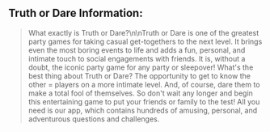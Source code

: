 ## Truth or Dare Information:
> What exactly is Truth or Dare?\n\nTruth or Dare is one of the greatest party games for taking casual get-togethers to the next level. It brings even the most boring events to life and adds a fun, personal, and intimate touch to social engagements with friends. It is, without a doubt, the iconic party game for any party or sleepover! What's the best thing about Truth or Dare? The opportunity to get to know the other = players on a more intimate level. And, of course, dare them to make a total fool of themselves. So don't wait any longer and begin this entertaining game to put your friends or family to the test! All you need is our app, which contains hundreds of amusing, personal, and adventurous questions and challenges.
